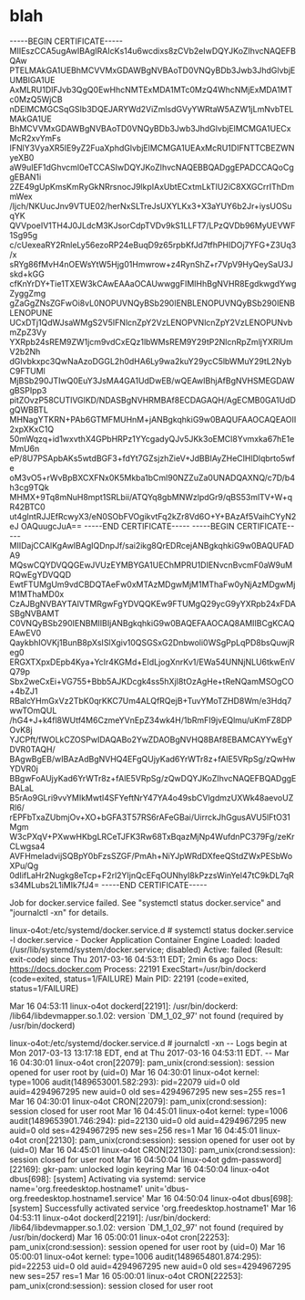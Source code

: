 # blah
-----BEGIN CERTIFICATE-----
MIIEszCCA5ugAwIBAgIRAIcKs14u6wcdixs8zCVb2eIwDQYJKoZIhvcNAQEFBQAw
PTELMAkGA1UEBhMCVVMxGDAWBgNVBAoTD0VNQyBDb3Jwb3JhdGlvbjEUMBIGA1UE
AxMLRU1DIFJvb3QgQ0EwHhcNMTExMDA1MTc0MzQ4WhcNMjExMDA1MTc0MzQ5WjCB
nDElMCMGCSqGSIb3DQEJARYWd2ViZmlsdGVyYWRtaW5AZW1jLmNvbTELMAkGA1UE
BhMCVVMxGDAWBgNVBAoTD0VNQyBDb3Jwb3JhdGlvbjElMCMGA1UECxMcR2xvYmFs
IFNlY3VyaXR5IE9yZ2FuaXphdGlvbjElMCMGA1UEAxMcRU1DIFNTTCBEZWNyeXB0
aW9uIEF1dGhvcml0eTCCASIwDQYJKoZIhvcNAQEBBQADggEPADCCAQoCggEBAN1i
2ZE49gUpKmsKmRyGkNRrsnocJ9lkpIAxUbtECxtmLkTlU2iC8XXGCrrIThDmmWex
/Ijch/NKUucJnv9VTUE02/herNxSLTreJsUXYLKx3+X3aYUY6b2Jr+iysUOSuqYK
QVVpoeIV1TH4J0JLdcM3KJsorCdpTVDv9kS1LLFT7/LPzQVDb96MyUEVWF1Sg95g
c/cUexeaRY2RnleLy56ezoRP24eBuqD9z65rpbKfJd7tfhPHIDOj7YFG+Z3Uq3/x
sRYg86fMvH4nOEWsYtW5Hjg01Hmwrow+z4RynShZ+r7VpV9HyQeySaU3Jskd+kGG
cfKnYrDY+Tie1TXEW3kCAwEAAaOCAUwwggFIMIHhBgNVHR8EgdkwgdYwgZyggZmg
gZaGgZNsZGFwOi8vL0NOPUVNQyBSb290IENBLENOPUVNQyBSb290IENBLENOPUNE
UCxDTj1QdWJsaWMgS2V5IFNlcnZpY2VzLENOPVNlcnZpY2VzLENOPUNvbmZpZ3Vy
YXRpb24sREM9ZW1jcm9vdCxEQz1lbWMsREM9Y29tP2NlcnRpZmljYXRlUmV2b2Nh
dGlvbkxpc3QwNaAzoDGGL2h0dHA6Ly9wa2kuY29ycC5lbWMuY29tL2NybC9FTUMl
MjBSb290JTIwQ0EuY3JsMA4GA1UdDwEB/wQEAwIBhjAfBgNVHSMEGDAWgBSPIpp3
pitZOvzP58CUTlVGlKD/NDASBgNVHRMBAf8ECDAGAQH/AgECMB0GA1UdDgQWBBTL
MHNagYTKRN+PAb6GTMFMUHnM+jANBgkqhkiG9w0BAQUFAAOCAQEAOII2xpXKxC1Q
50mWqzq+id1wxvthX4GPbHRPz1YYcgadyQJv5JKk3oEMCl8Yvmxka67hE1eMmU6n
eP/8U7PSApbAKs5wtdBGF3+fdYt7GZsjzhZieV+JdBBIAyZHeCIHlDlqbrto5wfe
oM3vO5+rWvBpBXCXFNx0K5Mkba1bCml90NZZuZa0UNADQAXNQ/c7D/b4h3cg9TQk
MHMX+9Tq8mNuH8mpt1SRLbii/ATQYq8gbMNWzlpdGr9/qBS53mlTV+W+qR42BTC0
ut4gIntRJJEfRcwyX3/eN0SObFVOgikvtFq2kZr8Vd6O+Y+BAzAf5VaihCYyN2eJ
OAQuugcJuA==
-----END CERTIFICATE-----
-----BEGIN CERTIFICATE-----
MIIDajCCAlKgAwIBAgIQDnpJf/sai2ikg8QrEDRcejANBgkqhkiG9w0BAQUFADA9
MQswCQYDVQQGEwJVUzEYMBYGA1UEChMPRU1DIENvcnBvcmF0aW9uMRQwEgYDVQQD
EwtFTUMgUm9vdCBDQTAeFw0xMTAzMDgwMjM1MThaFw0yNjAzMDgwMjM1MThaMD0x
CzAJBgNVBAYTAlVTMRgwFgYDVQQKEw9FTUMgQ29ycG9yYXRpb24xFDASBgNVBAMT
C0VNQyBSb290IENBMIIBIjANBgkqhkiG9w0BAQEFAAOCAQ8AMIIBCgKCAQEAwEV0
QaykbhIOVKj1BunB8pXsISlXgiv10QSGSxG2Dnbwoli0WSgPpLqPD8bsQuwjReg0
ERGXTXpxDEpb4Kya+YcIr4KGMd+EIdLjogXnrKv1/EWa54UNNjNLU6tkwEnVQ79p
Sbx2weCxEi+VG755+Bbb5AJKDcgk4ss5hXjI8tOzAgHe+tReNQamMSOgCO+4bZJ1
RBalcYHmGxVz2TbK0qrKKC7Um4ALQfRQejB+TuvYMoTZHD8Wm/e3Hdq7wwTOmQUL
/hG4+J+k4fl8WUtf4M6CzmeYVnEpZ34wk4H/1bRmFI9jvEQlmu/uKmFZ8DPOvK8j
YJCPft/fWOLkCZOSPwIDAQABo2YwZDAOBgNVHQ8BAf8EBAMCAYYwEgYDVR0TAQH/
BAgwBgEB/wIBAzAdBgNVHQ4EFgQUjyKad6YrWTr8z+fAlE5VRpSg/zQwHwYDVR0j
BBgwFoAUjyKad6YrWTr8z+fAlE5VRpSg/zQwDQYJKoZIhvcNAQEFBQADggEBALaL
B5rAo9GLri9vvYMIkMwtI4SFYeftNrY47YA4o49sbCVlgdmzUXWk48aevoUZRl6/
rEPFbTxaZUbmjOv+XO+bGFA3T57RS6rAFeGBai/UirrckJhGgusAVU5lFtO31Mgm
W3cPXqV+PXwwHKbgLRCeTJFK3Rw68TxBqazMjNp4WufdnPC379Fg/zeKrCLwgsa4
AVFHmeIadvijSQBpY0bFzsSZGF/PmAh+NiYJpWRdDXfeeQStdZWxPESbWoXPu/Qg
0dIifLaHr2Nugkg8eTcp+F2rl2YIjnQcEFqOUNhyI8kPzzsWinYel47tC9kDL7qR
s34MLubs2L1iMIk7fJ4=
-----END CERTIFICATE-----


Job for docker.service failed. See "systemctl status docker.service" and "journalctl -xn" for details.

linux-o4ot:/etc/systemd/docker.service.d # systemctl status docker.service -l
docker.service - Docker Application Container Engine
   Loaded: loaded (/usr/lib/systemd/system/docker.service; disabled)
   Active: failed (Result: exit-code) since Thu 2017-03-16 04:53:11 EDT; 2min 6s ago
     Docs: https://docs.docker.com
  Process: 22191 ExecStart=/usr/bin/dockerd (code=exited, status=1/FAILURE)
 Main PID: 22191 (code=exited, status=1/FAILURE)

Mar 16 04:53:11 linux-o4ot dockerd[22191]: /usr/bin/dockerd: /lib64/libdevmapper.so.1.02: version `DM_1_02_97' not found (required by /usr/bin/dockerd)


linux-o4ot:/etc/systemd/docker.service.d # journalctl -xn
-- Logs begin at Mon 2017-03-13 13:17:18 EDT, end at Thu 2017-03-16 04:53:11 EDT. --
Mar 16 04:30:01 linux-o4ot cron[22079]: pam_unix(crond:session): session opened for user root by (uid=0)
Mar 16 04:30:01 linux-o4ot kernel: type=1006 audit(1489653001.582:293): pid=22079 uid=0 old auid=4294967295 new auid=0 old ses=4294967295 new ses=255 res=1
Mar 16 04:30:01 linux-o4ot CRON[22079]: pam_unix(crond:session): session closed for user root
Mar 16 04:45:01 linux-o4ot kernel: type=1006 audit(1489653901.746:294): pid=22130 uid=0 old auid=4294967295 new auid=0 old ses=4294967295 new ses=256 res=1
Mar 16 04:45:01 linux-o4ot cron[22130]: pam_unix(crond:session): session opened for user oot by (uid=0)
Mar 16 04:45:01 linux-o4ot CRON[22130]: pam_unix(crond:session): session closed for user root
Mar 16 04:50:04 linux-o4ot gdm-password][22169]: gkr-pam: unlocked login keyring
Mar 16 04:50:04 linux-o4ot dbus[698]: [system] Activating via systemd: service name='org.freedesktop.hostname1' unit='dbus-org.freedesktop.hostname1.service'
Mar 16 04:50:04 linux-o4ot dbus[698]: [system] Successfully activated service 'org.freedesktop.hostname1'
Mar 16 04:53:11 linux-o4ot dockerd[22191]: /usr/bin/dockerd: /lib64/libdevmapper.so.1.02: version `DM_1_02_97' not found (required by /usr/bin/dockerd)
Mar 16 05:00:01 linux-o4ot cron[22253]: pam_unix(crond:session): session opened for user root by (uid=0)
Mar 16 05:00:01 linux-o4ot kernel: type=1006 audit(1489654801.874:295): pid=22253 uid=0 old auid=4294967295 new auid=0 old ses=4294967295 new ses=257 res=1
Mar 16 05:00:01 linux-o4ot CRON[22253]: pam_unix(crond:session): session closed for user root
